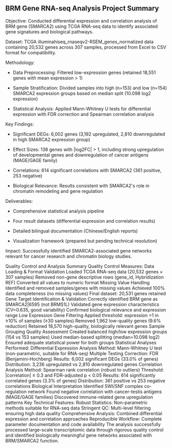 ## BRM Gene RNA-seq Analysis Project Summary

Objective: Conducted differential expression and correlation analysis of BRM gene (SMARCA2) using TCGA RNA-seq data to identify associated gene signatures and biological pathways.

Dataset: TCGA illuminahiseq_rnaseqv2-RSEM_genes_normalized data containing 20,532 genes across 307 samples, processed from Excel to CSV format for compatibility.

Methodology:

- Data Preprocessing: Filtered low-expression genes (retained 18,551 genes with mean expression > 1)

- Sample Stratification: Divided samples into high (n=153) and low (n=154) SMARCA2 expression groups based on median split (10.098 log2 expression)

- Statistical Analysis: Applied Mann-Whitney U tests for differential expression with FDR correction and Spearman correlation analysis

Key Findings:

- Significant DEGs: 6,002 genes (3,192 upregulated, 2,810 downregulated in high SMARCA2 expression group)

- Effect Sizes: 138 genes with |log2FC| > 1, including strong upregulation of developmental genes and downregulation of cancer antigens (MAGE/GAGE family)

- Correlations: 614 significant correlations with SMARCA2 (361 positive, 253 negative)

- Biological Relevance: Results consistent with SMARCA2's role in chromatin remodeling and gene regulation

Deliverables:

- Comprehensive statistical analysis pipeline

- Four result datasets (differential expression and correlation results)

- Detailed bilingual documentation (Chinese/English reports)

- Visualization framework (prepared but pending technical resolution)

Impact: Successfully identified SMARCA2-associated gene networks relevant for cancer research and chromatin biology studies.



Quality Control and Analysis Summary
Quality Control Measures:
Data Loading & Format Validation
Loaded TCGA RNA-seq data (20,532 genes × 307 samples)
Removed non-gene descriptive rows (gene_id, Hybridization REF)
Converted all values to numeric format
Missing Value Handling
Identified and removed samples/genes with missing values
Achieved 100% data completeness (no missing values)
Final dataset: 20,531 genes retained
Gene Target Identification & Validation
Correctly identified BRM gene as SMARCA2|6595 (not BRMS1L)
Validated gene expression characteristics (CV=0.635, good variability)
Confirmed biological relevance and expression range
Low Expression Gene Filtering
Applied threshold: expression >1 in ≥10% of samples (≥30 samples)
Removed 1,962 low-quality genes (9.6% reduction)
Retained 18,570 high-quality, biologically relevant genes
Sample Grouping Quality Assessment
Created balanced high/low expression groups (154 vs 153 samples)
Used median-based splitting (median=10.098 log2)
Ensured adequate statistical power for both groups
Statistical Analyses Performed:
Differential Expression Analysis
Method: Mann-Whitney U test (non-parametric, suitable for RNA-seq)
Multiple Testing Correction: FDR (Benjamini-Hochberg)
Results: 6,002 significant DEGs (33.0% of genes)
Distribution: 3,236 upregulated vs 2,810 downregulated genes
Correlation Analysis
Method: Spearman rank correlation (robust to outliers)
Threshold: |correlation| ≥ 0.3 and FDR-adjusted p < 0.05
Results: 614 significantly correlated genes (3.3% of genes)
Distribution: 361 positive vs 253 negative correlations
Biological Interpretation
Identified SWI/SNF complex co-regulation network
Found negative correlation with cancer-testis antigens (MAGE/GAGE families)
Discovered immune-related gene upregulation patterns
Key Technical Features:
Robust Statistics: Non-parametric methods suitable for RNA-seq data
Stringent QC: Multi-level filtering ensuring high data quality
Comprehensive Analysis: Combined differential expression and correlation approaches
Reproducible Workflow: Complete parameter documentation and code availability
The analysis successfully processed large-scale transcriptomic data through rigorous quality control and identified biologically meaningful gene networks associated with BRM/SMARCA2 function.